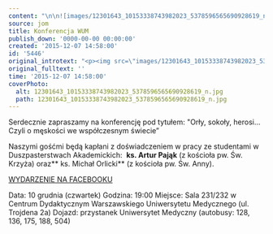 ```yaml
---
content: "\n\n![images/12301643_10153338743982023_5378596565690928619_n.jpg](images/12301643_10153338743982023_5378596565690928619_n.jpg)\n\r\n\n\_\_Serdecznie zapraszamy na konferencję pod tytułem: \"Orły, sokoły, herosi… Czyli o męskości we współczesnym świecie”\n\r\n\nNaszymi gośćmi będą kapłani z doświadczeniem w pracy ze studentami w Duszpasterstwach Akademickich:\_\_**ks. Artur Pająk** (z kościoła pw. Św. Krzyża) oraz** ks. Michał Orlicki** (z kościoła pw. Św. Anny).\_\n\r\n\n[WYDARZENIE NA FACEBOOKU](https://www.facebook.com/events/1657696004512052/)\n\r\n\nData: 10 grudnia (czwartek)\n Godzina: 19:00\n Miejsce: Sala 231/232 w Centrum Dydaktycznym Warszawskiego Uniwersytetu Medycznego (ul. Trojdena 2a)\n Dojazd: przystanek Uniwersytet Medyczny (autobusy: 128, 136, 175, 188, 504)\n\n\r\n\n\_\n"
source: jom
title: Konferencja WUM
publish_down: '0000-00-00 00:00:00'
created: '2015-12-07 14:58:00'
id: '5446'
original_introtext: "<p><img src=\"images/12301643_10153338743982023_5378596565690928619_n.jpg\" border=\"0\" alt=\"\" width=\"686\" height=\"254\" style=\"font-size: 12.16px; line-height: 15.808px; text-align: justify; float: right;\" /></p>\r\n<p class=\"MsoNormal\" style=\"text-align: center;\">\_\_<span style=\"color: #141823; font-family: Helvetica, sans-serif; font-size: 14px; line-height: 14.98px;\">Serdecznie zapraszamy na konferencję pod tytułem: \"Orły, sokoły, herosi… C</span><span style=\"font-size: 10.5pt; line-height: 107%; font-family: Helvetica, sans-serif; color: #141823; background-image: initial; background-attachment: initial; background-size: initial; background-origin: initial; background-clip: initial; background-position: initial; background-repeat: initial;\">zyli o męsk</span><span style=\"font-size: 10.5pt; line-height: 107%; font-family: Helvetica, sans-serif; color: #141823; background-image: initial; background-attachment: initial; background-size: initial; background-origin: initial; background-clip: initial; background-position: initial; background-repeat: initial;\">ości we współczesnym świecie”</span></p>\r\n<p class=\"MsoNormal\" style=\"text-align: right;\"><span style=\"font-size: 10.5pt; line-height: 107%; font-family: 'Helvetica',sans-serif; color: #141823;\"><span style=\"background-image: initial; background-attachment: initial; background-size: initial; background-origin: initial; background-clip: initial; background-position: initial; background-repeat: initial;\">Naszymi gośćmi będą kapłani z doświadczeniem w pracy ze studentami w Duszpasterstwac</span></span><span style=\"color: #141823; font-family: Helvetica, sans-serif; font-size: 10.5pt; line-height: 14.98px;\">h Akademickich:</span><span class=\"apple-converted-space\" style=\"color: #141823; font-family: Helvetica, sans-serif; font-size: 10.5pt; line-height: 14.98px;\">\_\_</span><span style=\"font-size: 10.5pt; line-height: 14.98px; font-family: Helvetica, sans-serif; color: #141823;\"><span style=\"background-image: initial; background-attachment: initial; background-size: initial; background-origin: initial; background-clip: initial; background-position: initial; background-repeat: initial;\"><strong>ks. Artur Pająk</strong> (z kościoła pw. Św. Krzyża) oraz<strong> ks. Michał Orlicki</strong> (z kościoła pw. Św. Ann</span></span><span style=\"color: #141823; font-family: Helvetica, sans-serif; font-size: 10.5pt; line-height: 14.98px;\">y).\_</span></p>\r\n<p class=\"MsoNormal\" style=\"font-size: 12.16px; line-height: 15.808px; text-align: center;\"><span class=\"text_exposed_show\" style=\"display: inline; color: #141823; font-family: helvetica, arial, sans-serif; font-size: 14px; line-height: 18.7600002288818px;\"><span style=\"line-height: 18.76px;\"><a href=\"https://www.facebook.com/events/1657696004512052/\" target=\"_blank\" style=\"font-size: 12.16px; line-height: 1.3em; text-align: center;\">WYDARZENIE NA FACEBOOKU</a></span></span></p>\r\n<p class=\"MsoNormal\"><span style=\"font-size: 10.5pt; line-height: 107%; font-family: Helvetica, sans-serif; color: #141823; background-image: initial; background-attachment: initial; background-size: initial; background-origin: initial; background-clip: initial; background-position: initial; background-repeat: initial;\">Data: 10 grudnia (czwartek)</span><span style=\"font-size: 10.5pt; line-height: 107%; font-family: 'Helvetica',sans-serif; color: #141823;\"><br /> <span style=\"background-image: initial; background-attachment: initial; background-size: initial; background-origin: initial; background-clip: initial; background-position: initial; background-repeat: initial;\">Godzina: 19:00</span><br /> <span style=\"background-image: initial; background-attachment: initial; background-size: initial; background-origin: initial; background-clip: initial; background-position: initial; background-repeat: initial;\">Miejsce: Sala 231/232 w Centrum Dydaktycznym Warszawskiego Uniwersytetu Medycznego (ul. Trojdena 2a)<br /> <span class=\"textexposedshow\">Dojazd: przystanek Uniwersytet Medyczny (autobusy: 128, 136, 175, 188, 504)</span><br /></span></span></p>\r\n<p class=\"MsoNormal\">\_</p>"
original_fulltext: ''
time: '2015-12-07 14:58:00'
coverPhoto:
  alt: 12301643_10153338743982023_5378596565690928619_n.jpg
  path: 12301643_10153338743982023_5378596565690928619_n.jpg
---
```

Serdecznie zapraszamy na konferencję pod tytułem: "Orły, sokoły, herosi… Czyli o męskości we współczesnym świecie”


Naszymi gośćmi będą kapłani z doświadczeniem w pracy ze studentami w Duszpasterstwach Akademickich:  **ks. Artur Pająk** (z kościoła pw. Św. Krzyża) oraz** ks. Michał Orlicki** (z kościoła pw. Św. Anny). 


[WYDARZENIE NA FACEBOOKU](https://www.facebook.com/events/1657696004512052/)


Data: 10 grudnia (czwartek)
 Godzina: 19:00
 Miejsce: Sala 231/232 w Centrum Dydaktycznym Warszawskiego Uniwersytetu Medycznego (ul. Trojdena 2a)
 Dojazd: przystanek Uniwersytet Medyczny (autobusy: 128, 136, 175, 188, 504)



 


<!--{{json:{"created_date":"2015-12-07 14:58:00","publish_down":"0000-00-00 00:00:00","id":"5446"}}}-->